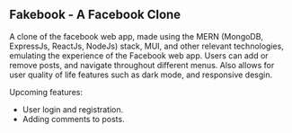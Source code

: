 ## Fakebook - A Facebook Clone

A clone of the facebook web app, made using the MERN (MongoDB, ExpressJs, ReactJs, NodeJs) stack, MUI, and other relevant technologies, emulating the experience of the Facebook web app. Users can add or remove posts, and navigate throughout different menus. Also allows for user quality of life features such as dark mode, and responsive desgin.

Upcoming features:
- User login and registration.
- Adding comments to posts.
